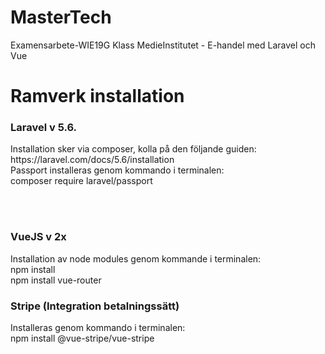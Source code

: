 # MasterTech
Examensarbete-WIE19G Klass MedieInstitutet - E-handel med Laravel och Vue

<h1>Ramverk installation </h1>
<div>
<h3>Laravel v 5.6.</h3>  
Installation sker via composer, kolla på den följande guiden: https://laravel.com/docs/5.6/installation  <br>
Passport installeras genom kommando i terminalen:  <br>
 composer require laravel/passport 
  
   <br> <br>

<h3>VueJS v 2x </h3>
Installation av node modules genom kommande i terminalen:  <br> 
npm install   <br>
npm install vue-router  <br>

<h3>Stripe (Integration betalningssätt) </h3>
Installeras genom kommando i terminalen:  <br>
npm install @vue-stripe/vue-stripe  <br>
</div>

